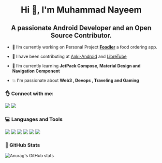 <h1 align="center">Hi 👋, I'm Muhammad Nayeem</h1>
<h2 align="center">A passionate Android Developer and an Open Source Contributor.</h2>


- 🔭 I’m currently working on Personal Project **[Foodler](https://github.com/nayeemdv/Foodler)** a food ordering app.

- 👯 I have been contributing at [Anki-Android](https://github.com/ankidroid/Anki-Android) and [LibreTube](https://github.com/libre-tube/LibreTube)

- 🌱 I’m currently learning **JetPack Compose, Material Design and Navigation Component**

- 💥 I'm passionate about **Web3 , Devops , Traveling and Gaming**

### 👌 Connect with me:
[![](https://img.shields.io/static/v1?style=for-the-badge&message=Twitter&color=22272E&logo=Twitter&logoColor=231DA1F2&label=)](https://twitter.com/nayeemdv)
[![](https://img.shields.io/static/v1?style=for-the-badge&message=LinkedIn&color=22272E&logo=LinkedIn&logoColor=0A66C2&label=)](https://www.linkedin.com/in/nayeemdv)

### 💻 Languages and Tools

![](https://img.shields.io/static/v1?style=for-the-badge&message=Android&color=22272E&logo=Android&logoColor=3DDC84&label=)
![](https://img.shields.io/static/v1?style=for-the-badge&message=Kotlin&color=22272E&logo=Kotlin&logoColor=B422E9&label=)
![](https://img.shields.io/static/v1?style=for-the-badge&message=Firebase&color=22272E&logo=Firebase&logoColor=233d5c45&label=)
![](https://img.shields.io/static/v1?style=for-the-badge&message=Retrofit&color=22272E&logo=Square&logoColor=5FB5E6&label=)
![](https://img.shields.io/static/v1?style=for-the-badge&message=Jetpack+Compose&color=22272E&logo=Jetpack+Compose&logoColor=FFFFFF&label=)
![](https://img.shields.io/static/v1?style=for-the-badge&message=Android+Studio&color=22272E&logo=Android+Studio&logoColor=3DDC84&label=)

### 🚀 GitHub Stats
![Anurag's GitHub stats](https://github-readme-stats.vercel.app/api?username=nayeemdv&show_icons=true&theme=tokyonight)

